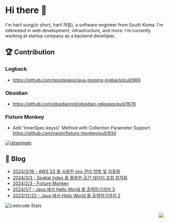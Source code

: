 

# Hi there 👋

I'm haril song(in short, haril 하릴), a software engineer from South Korea. I'm interested in web development, infrastructure, and more.
 I'm currently working at startup company as a backend developer.

## 🏆 Contribution

### Logback

- https://github.com/googleapis/java-logging-logback/pull/969

### Obsidian

- https://github.com/obsidianmd/obsidian-releases/pull/1678

### Fixture Monkey

- Add 'InnerSpec.keys()' Method with Collection Parameter Support https://github.com/naver/fixture-monkey/pull/934

[![gitanimals](https://render.gitanimals.org/farms/{username})](https://github.com/devxb/gitanimals)

## 📄 Blog <br>
- [2024/3/16 - AWS S3 를 사용한 env 관리 방법 및 자동화](https://songkg7.github.io/posts/Dotenv-management-with-AWS-S3-and-Automation/) <br>
- [2024/3/3 - Spatial index 를 활용한 공간 데이터 조회 최적화](https://songkg7.github.io/posts/Spatial-index/) <br>
- [2024/2/3 - Fixture Monkey](https://songkg7.github.io/posts/Fixture-Monkey/) <br>
- [2024/1/7 - Java 에서 Hello World 를 출력하기까지 3](https://songkg7.github.io/posts/Java-Hello-World-Deepdive-3/) <br>
- [2023/12/22 - Java 에서 Hello World 를 출력하기까지 2](https://songkg7.github.io/posts/Java-Hello-World-Deepdive-2/) <br>


![Leetcode Stats](https://leetcard.jacoblin.cool/songkg7?theme=light&font=Lato&ext=heatmap)


<!-- 조회수 -->
<p align="right">
  <a href="https://hits.seeyoufarm.com"><img src="https://hits.seeyoufarm.com/api/count/incr/badge.svg?url=https%3A%2F%2Fgithub.com%2Fsongkg7&count_bg=%238D7BF5&title_bg=%23252323&icon=github.svg&icon_color=%23FFFDFD&title=hits&edge_flat=false"/></a>
</p>

